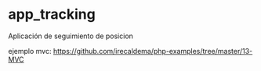 # app_tracking
Aplicación de seguimiento de  posicion

ejemplo mvc:
https://github.com/irecaldema/php-examples/tree/master/13-MVC